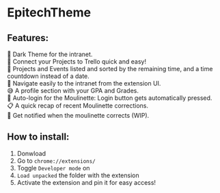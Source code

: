 # EpitechTheme

<h2>Features:</h2>

🌙 Dark Theme for the intranet.<br>
📝 Connect your Projects to Trello quick and easy!<br>
📩 Projects and Events listed and sorted by the remaining time, and a time countdown instead of a date.<br>
🔗 Navigate easily to the intranet from the extension UI.<br>
😅 A profile section with your GPA and Grades.<br>
🚀 Auto-login for the Moulinette: Login button gets automatically pressed.<br>
📋 A quick recap of recent Moulinette corrections.<br>
🔔 Get notified when the moulinette corrects (WIP).<br>

<h2>How to install:</h2>

1. Donwload
2. Go to `chrome://extensions/`
3. Toggle `Developer mode` on
4. `Load unpacked` the folder with the extension
5. Activate the extension and pin it for easy access!
